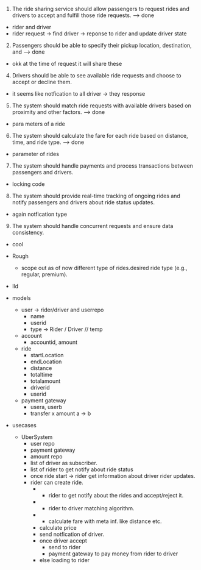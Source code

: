 1. The ride sharing service should allow passengers to request rides and drivers to accept and fulfill those ride requests. --> done
  - rider and driver
  - rider request -> find driver -> reponse to rider and update driver state
2. Passengers should be able to specify their pickup location, destination, and  --> done
  - okk at the time of request it will share these
4. Drivers should be able to see available ride requests and choose to accept or decline them. 
  -  it seems like notfication to all driver -> they response
5. The system should match ride requests with available drivers based on proximity and other factors. --> done
  -  para meters of a ride
6. The system should calculate the fare for each ride based on distance, time, and ride type. --> done
  - parameter of rides
7. The system should handle payments and process transactions between passengers and drivers.
  - locking code 
8. The system should provide real-time tracking of ongoing rides and notify passengers and drivers about ride status updates.
  - again notfication type
9. The system should handle concurrent requests and ensure data consistency.
- cool


- Rough
  - scope out as of now different type of rides.desired ride type (e.g., regular, premium).


- lld

- models
  - user -> rider/driver and userrepo
    - name
    - userid
    - type -> Rider / Driver // temp
  - account
    - accountid, amount
  - ride
    - startLocation
    - endLocation
    - distance
    - totaltime
    - totalamount
    - driverid
    - userid
  - payment gateway
    - usera, userb
    - transfer x amount a -> b
      
- usecases
  - UberSystem
      - user repo
      - payment gateway
      - amount repo
      - list of driver as subscriber.
      - list of rider to get notify about ride status
    - once ride start -> rider get information about driver rider updates.
    - rider can create ride.
        - - rider to get notify about the rides and accept/reject it.
        - - rider to driver matching algorithm.
        - - calculate fare with meta inf. like distance etc.  
      - calculate price
      - send notfication of driver.
      - once driver accept
        - send to rider
        - payment gateway to pay money from rider to driver
      - else loading to rider
      


